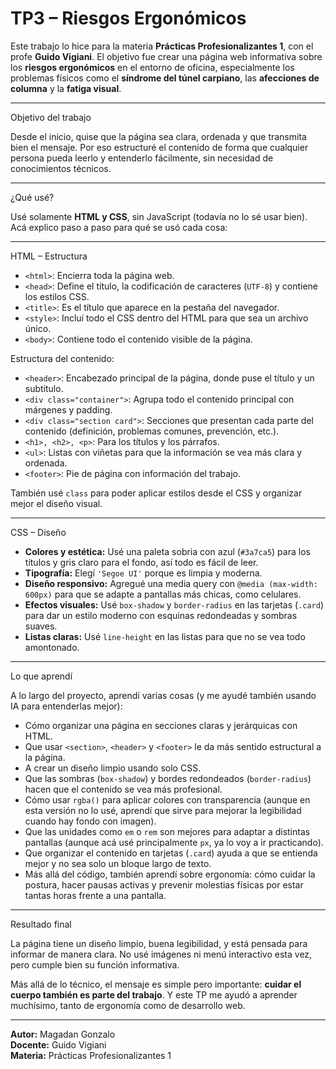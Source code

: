 # TP3 – Riesgos Ergonómicos

Este trabajo lo hice para la materia **Prácticas Profesionalizantes 1**, con el profe **Guido Vigiani**. El objetivo fue crear una página web informativa sobre los **riesgos ergonómicos** en el entorno de oficina, especialmente los problemas físicos como el **síndrome del túnel carpiano**, las **afecciones de columna** y la **fatiga visual**.

---

 Objetivo del trabajo

Desde el inicio, quise que la página sea clara, ordenada y que transmita bien el mensaje. Por eso estructuré el contenido de forma que cualquier persona pueda leerlo y entenderlo fácilmente, sin necesidad de conocimientos técnicos.

---

 ¿Qué usé?

Usé solamente **HTML y CSS**, sin JavaScript (todavía no lo sé usar bien). Acá explico paso a paso para qué se usó cada cosa:

---
 HTML – Estructura

- `<html>`: Encierra toda la página web.  
- `<head>`: Define el título, la codificación de caracteres (`UTF-8`) y contiene los estilos CSS.  
- `<title>`: Es el título que aparece en la pestaña del navegador.  
- `<style>`: Incluí todo el CSS dentro del HTML para que sea un archivo único.  
- `<body>`: Contiene todo el contenido visible de la página.

 Estructura del contenido:

- `<header>`: Encabezado principal de la página, donde puse el título y un subtítulo.  
- `<div class="container">`: Agrupa todo el contenido principal con márgenes y padding.  
- `<div class="section card">`: Secciones que presentan cada parte del contenido (definición, problemas comunes, prevención, etc.).  
- `<h1>, <h2>, <p>`: Para los títulos y los párrafos.  
- `<ul>`: Listas con viñetas para que la información se vea más clara y ordenada.  
- `<footer>`: Pie de página con información del trabajo.

También usé `class` para poder aplicar estilos desde el CSS y organizar mejor el diseño visual.

---
 CSS – Diseño

- **Colores y estética:** Usé una paleta sobria con azul (`#3a7ca5`) para los títulos y gris claro para el fondo, así todo es fácil de leer.  
- **Tipografía:** Elegí `'Segoe UI'` porque es limpia y moderna.  
- **Diseño responsivo:** Agregué una media query con `@media (max-width: 600px)` para que se adapte a pantallas más chicas, como celulares.  
- **Efectos visuales:** Usé `box-shadow` y `border-radius` en las tarjetas (`.card`) para dar un estilo moderno con esquinas redondeadas y sombras suaves.  
- **Listas claras:** Usé `line-height` en las listas para que no se vea todo amontonado.

---

 Lo que aprendí

 A lo largo del proyecto, aprendí varias cosas (y me ayudé también usando IA para entenderlas mejor):

- Cómo organizar una página en secciones claras y jerárquicas con HTML.  
- Que usar `<section>`, `<header>` y `<footer>` le da más sentido estructural a la página.  
- A crear un diseño limpio usando solo CSS.  
- Que las sombras (`box-shadow`) y bordes redondeados (`border-radius`) hacen que el contenido se vea más profesional.  
- Cómo usar `rgba()` para aplicar colores con transparencia (aunque en esta versión no lo usé, aprendí que sirve para mejorar la legibilidad cuando hay fondo con imagen).  
- Que las unidades como `em` o `rem` son mejores para adaptar a distintas pantallas (aunque acá usé principalmente `px`, ya lo voy a ir practicando).  
- Que organizar el contenido en tarjetas (`.card`) ayuda a que se entienda mejor y no sea solo un bloque largo de texto.  
- Más allá del código, también aprendí sobre ergonomía: cómo cuidar la postura, hacer pausas activas y prevenir molestias físicas por estar tantas horas frente a una pantalla.

---

 Resultado final

La página tiene un diseño limpio, buena legibilidad, y está pensada para informar de manera clara. No usé imágenes ni menú interactivo esta vez, pero cumple bien su función informativa.

Más allá de lo técnico, el mensaje es simple pero importante: **cuidar el cuerpo también es parte del trabajo**. Y este TP me ayudó a aprender muchísimo, tanto de ergonomía como de desarrollo web.

---

**Autor:** Magadan Gonzalo  
**Docente:** Guido Vigiani  
**Materia:** Prácticas Profesionalizantes 1  
